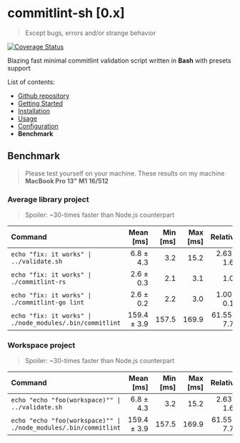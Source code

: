 # commitlint-sh \[0.x\]

> Except bugs, errors and/or strange behavior

[![Coverage Status](https://coveralls.io/repos/github/dalisoft/commitlint-sh/badge.svg?branch=master)](https://coveralls.io/github/dalisoft/commitlint-sh?branch=master)

Blazing fast minimal commitlint validation script written in **Bash** with presets support

List of contents:

- [Github repository](https://github.com/dalisoft/commitlint-sh)
- [Getting Started](./GET_STARTED.md)
- [Installation](./INSTALLATION.md)
- [Usage](./USAGE.md)
- [Configuration](./CONFIGURATION.md)
- **Benchmark**

## Benchmark

> Please test yourself on your machine. These results on my machine **MacBook Pro 13" M1 16/512**

### Average library project

> Spoiler: ~30-times faster than Node.js counterpart

| Command                                                  | Mean \[ms\] | Min \[ms\] | Max \[ms\] |     Relative |
| :------------------------------------------------------- | ----------: | ---------: | ---------: | -----------: |
| `echo "fix: it works" \| ../validate.sh`                 |   6.8 ± 4.3 |        3.2 |       15.2 |  2.63 ± 1.69 |
| `echo "fix: it works" \| ./commitlint-rs`                |   2.6 ± 0.3 |        2.1 |        3.1 |         1.00 |
| `echo "fix: it works" \| ./commitlint-go lint`           |   2.6 ± 0.2 |        2.2 |        3.0 |  1.00 ± 0.16 |
| `echo "fix: it works" \| ./node_modules/.bin/commitlint` | 159.4 ± 3.9 |      157.5 |      169.9 | 61.55 ± 7.73 |

### Workspace project

> Spoiler: ~30-times faster than Node.js counterpart

| Command                                                          | Mean \[ms\] | Min \[ms\] | Max \[ms\] |     Relative |
| :--------------------------------------------------------------- | ----------: | ---------: | ---------: | -----------: |
| `echo "echo "foo(workspace)"" \| ../validate.sh`                 |   6.8 ± 4.3 |        3.2 |       15.2 |  2.63 ± 1.69 |
| `echo "echo "foo(workspace)"" \| ./node_modules/.bin/commitlint` | 159.4 ± 3.9 |      157.5 |      169.9 | 61.55 ± 7.73 |
